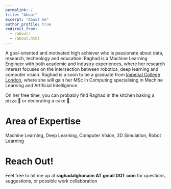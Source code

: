 ```yaml
---
permalink: /
title: "About"
excerpt: "About me"
author_profile: true
redirect_from: 
  - /about/
  - /about.html
---
```


A goal-oriented and motivated high achiever who is passionate about data, research, technology and education. Raghad is a Machine Learning Engineer with both academic and industry experiences, where her research interest focuses on the intersection between robotics, deep learning and computer vision. Raghad is a soon to be a graduate from [Imperial College London](https://www.imperial.ac.uk/computing/prospective-students/courses/pg/msc-specialist-degrees/aiml/), where she will gain her MSc in Computing specialising in Machine Learning and Artificial Intelligence.

On her free time, you can probably find Raghad in the kitchen baking a pizza 🍕 or decorating a cake 🍰.

Area of Expertise 
======
Machine Learning, Deep Learning, Computer Vision, 3D Simulation, Robot Learning


Reach Out!
======
Feel free to hit me up at <b>raghadalghonaim AT gmail DOT com</b> for questions, suggestions, or possible work collaboration